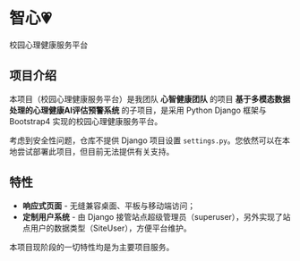 # 智心💗
校园心理健康服务平台

## 项目介绍
本项目（校园心理健康服务平台）是我团队 **心智健康团队** 的项目 **基于多模态数据处理的心理健康AI评估预警系统** 的子项目，是采用 Python Django 框架与 Bootstrap4 实现的校园心理健康服务平台。

考虑到安全性问题，仓库不提供 Django 项目设置 `settings.py`。您依然可以在本地尝试部署此项目，但目前无法提供有关支持。

## 特性
* **响应式页面** - 无缝兼容桌面、平板与移动端访问；
* **定制用户系统** - 由 Django 接管站点超级管理员（superuser），另外实现了站点用户的数据类型（SiteUser），方便平台维护。

本项目现阶段的一切特性均是为主要项目服务。